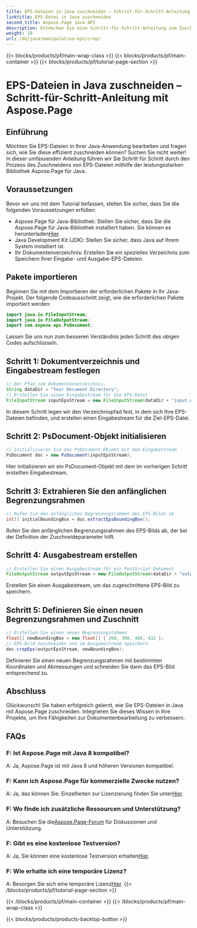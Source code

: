 ```yaml
---
title: EPS-Dateien in Java zuschneiden – Schritt-für-Schritt-Anleitung mit Aspose.Page
linktitle: EPS-Datei in Java zuschneiden
second_title: Aspose.Page Java-API
description: Entdecken Sie eine Schritt-für-Schritt-Anleitung zum Zuschneiden von EPS-Dateien in Java mit Aspose.Page. Verbessern Sie mühelos Ihre Fähigkeiten im Umgang mit Dokumenten.
weight: 10
url: /de/java/manipulation-eps/crop/
---
```


{{< blocks/products/pf/main-wrap-class >}}
{{< blocks/products/pf/main-container >}}
{{< blocks/products/pf/tutorial-page-section >}}

# EPS-Dateien in Java zuschneiden – Schritt-für-Schritt-Anleitung mit Aspose.Page

## Einführung
Möchten Sie EPS-Dateien in Ihrer Java-Anwendung bearbeiten und fragen sich, wie Sie diese effizient zuschneiden können? Suchen Sie nicht weiter! In dieser umfassenden Anleitung führen wir Sie Schritt für Schritt durch den Prozess des Zuschneidens von EPS-Dateien mithilfe der leistungsstarken Bibliothek Aspose.Page für Java.
## Voraussetzungen
Bevor wir uns mit dem Tutorial befassen, stellen Sie sicher, dass Sie die folgenden Voraussetzungen erfüllen:
-  Aspose.Page für Java-Bibliothek: Stellen Sie sicher, dass Sie die Aspose.Page für Java-Bibliothek installiert haben. Sie können es herunterladen[Hier](https://releases.aspose.com/page/java/).
- Java Development Kit (JDK): Stellen Sie sicher, dass Java auf Ihrem System installiert ist.
- Ihr Dokumentenverzeichnis: Erstellen Sie ein spezielles Verzeichnis zum Speichern Ihrer Eingabe- und Ausgabe-EPS-Dateien.
## Pakete importieren
Beginnen Sie mit dem Importieren der erforderlichen Pakete in Ihr Java-Projekt. Der folgende Codeausschnitt zeigt, wie die erforderlichen Pakete importiert werden:
```java
import java.io.FileInputStream;
import java.io.FileOutputStream;
import com.aspose.eps.PsDocument;
```
Lassen Sie uns nun zum besseren Verständnis jeden Schritt des obigen Codes aufschlüsseln.
## Schritt 1: Dokumentverzeichnis und Eingabestream festlegen
```java
// Der Pfad zum Dokumentenverzeichnis.
String dataDir = "Your Document Directory";
// Erstellen Sie einen Eingabestream für die EPS-Datei
FileInputStream inputEpsStream = new FileInputStream(dataDir + "input.eps");
```
In diesem Schritt legen wir den Verzeichnispfad fest, in dem sich Ihre EPS-Dateien befinden, und erstellen einen Eingabestream für die Ziel-EPS-Datei.
## Schritt 2: PsDocument-Objekt initialisieren
```java
// Initialisieren Sie das PsDocument-Objekt mit dem Eingabestream
PsDocument doc = new PsDocument(inputEpsStream);
```
Hier initialisieren wir ein PsDocument-Objekt mit dem im vorherigen Schritt erstellten Eingabestream.
## Schritt 3: Extrahieren Sie den anfänglichen Begrenzungsrahmen
```java
// Rufen Sie den anfänglichen Begrenzungsrahmen des EPS-Bilds ab
int[] initialBoundingBox = doc.extractEpsBoundingBox();
```
Rufen Sie den anfänglichen Begrenzungsrahmen des EPS-Bilds ab, der bei der Definition der Zuschneideparameter hilft.
## Schritt 4: Ausgabestream erstellen
```java
// Erstellen Sie einen Ausgabestream für ein PostScript-Dokument
FileOutputStream outputEpsStream = new FileOutputStream(dataDir + "output_crop.eps");
```
Erstellen Sie einen Ausgabestream, um das zugeschnittene EPS-Bild zu speichern.
## Schritt 5: Definieren Sie einen neuen Begrenzungsrahmen und Zuschnitt
```java
// Erstellen Sie einen neuen Begrenzungsrahmen
float[] newBoundingBox = new float[] { 260, 300, 480, 432 };
// EPS-Bild zuschneiden und im Ausgabestream speichern
doc.cropEps(outputEpsStream, newBoundingBox);
```
Definieren Sie einen neuen Begrenzungsrahmen mit bestimmten Koordinaten und Abmessungen und schneiden Sie dann das EPS-Bild entsprechend zu.
## Abschluss
Glückwunsch! Sie haben erfolgreich gelernt, wie Sie EPS-Dateien in Java mit Aspose.Page zuschneiden. Integrieren Sie dieses Wissen in Ihre Projekte, um Ihre Fähigkeiten zur Dokumentenbearbeitung zu verbessern.
## FAQs
### F: Ist Aspose.Page mit Java 8 kompatibel?
A: Ja, Aspose.Page ist mit Java 8 und höheren Versionen kompatibel.
### F: Kann ich Aspose.Page für kommerzielle Zwecke nutzen?
 A: Ja, das können Sie. Einzelheiten zur Lizenzierung finden Sie unter[Hier](https://purchase.aspose.com/buy).
### F: Wo finde ich zusätzliche Ressourcen und Unterstützung?
 A: Besuchen Sie die[Aspose.Page-Forum](https://forum.aspose.com/c/page/39) für Diskussionen und Unterstützung.
### F: Gibt es eine kostenlose Testversion?
 A: Ja, Sie können eine kostenlose Testversion erhalten[Hier](https://releases.aspose.com/).
### F: Wie erhalte ich eine temporäre Lizenz?
 A: Besorgen Sie sich eine temporäre Lizenz[Hier](https://purchase.aspose.com/temporary-license/).
{{< /blocks/products/pf/tutorial-page-section >}}

{{< /blocks/products/pf/main-container >}}
{{< /blocks/products/pf/main-wrap-class >}}

{{< blocks/products/products-backtop-button >}}
